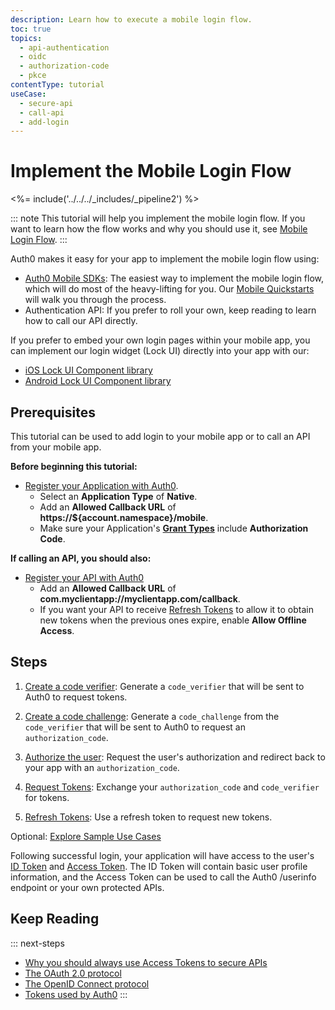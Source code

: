 ```yaml
---
description: Learn how to execute a mobile login flow.
toc: true
topics:
  - api-authentication
  - oidc
  - authorization-code
  - pkce
contentType: tutorial
useCase:
  - secure-api
  - call-api
  - add-login
---
```

# Implement the Mobile Login Flow

<%= include('../../../_includes/_pipeline2') %>

::: note
This tutorial will help you implement the mobile login flow. If you want to learn how the flow works and why you should use it, see [Mobile Login Flow](/flows/concepts/mobile-login-flow).
:::

Auth0 makes it easy for your app to implement the mobile login flow using:

* [Auth0 Mobile SDKs](/libraries): The easiest way to implement the mobile login flow, which will do most of the heavy-lifting for you. Our [Mobile Quickstarts](/quickstart/native) will walk you through the process.
* Authentication API: If you prefer to roll your own, keep reading to learn how to call our API directly.

If you prefer to embed your own login pages within your mobile app, you can implement our login widget (Lock UI) directly into your app with our:

* [iOS Lock UI Component library](/libraries/lock-ios/v2)
* [Android Lock UI Component library](/libraries/lock-android/v2)


## Prerequisites

This tutorial can be used to add login to your mobile app or to call an API from your mobile app.

**Before beginning this tutorial:**

* [Register your Application with Auth0](/applications/native). 
  * Select an **Application Type** of **Native**.
  * Add an **Allowed Callback URL** of **https://${account.namespace}/mobile**.
  * Make sure your Application's **[Grant Types](/applications/application-grant-types#how-to-edit-the-application-s-grant_types-property)** include **Authorization Code**.
  
**If calling an API, you should also:**

* [Register your API with Auth0](/architecture-scenarios/mobile-api/part-2#create-the-api)
  * Add an **Allowed Callback URL** of **com.myclientapp://myclientapp.com/callback**.
  * If you want your API to receive [Refresh Tokens](/tokens/refresh-token) to allow it to obtain new tokens when the previous ones expire, enable **Allow Offline Access**.


## Steps

1. [Create a code verifier](/flows/guides/mobile-login-flow/create-code-verifier): 
Generate a `code_verifier` that will be sent to Auth0 to request tokens.

2. [Create a code challenge](/flows/guides/mobile-login-flow/create-code-challenge): 
Generate a `code_challenge` from the `code_verifier` that will be sent to Auth0 to request an `authorization_code`.
3. [Authorize the user](/flows/guides/mobile-login-flow/authorize-user): 
Request the user's authorization and redirect back to your app with an `authorization_code`.
4. [Request Tokens](/flows/guides/mobile-login-flow/request-tokens): 
Exchange your `authorization_code` and `code_verifier` for tokens.
5. [Refresh Tokens](/flows/guides/mobile-login-flow/refresh-tokens):
Use a refresh token to request new tokens.

Optional: [Explore Sample Use Cases](/flows/guides/mobile-login-flow/sample-use-cases)

Following successful login, your application will have access to the user's [ID Token](/tokens/id-token) and [Access Token](/tokens/overview-access-tokens). The ID Token will contain basic user profile information, and the Access Token can be used to call the Auth0 /userinfo endpoint or your own protected APIs.


## Keep Reading

::: next-steps
- [Why you should always use Access Tokens to secure APIs](/api-auth/why-use-access-tokens-to-secure-apis)
- [The OAuth 2.0 protocol](/protocols/oauth2)
- [The OpenID Connect protocol](/protocols/oidc)
- [Tokens used by Auth0](/tokens)
:::
